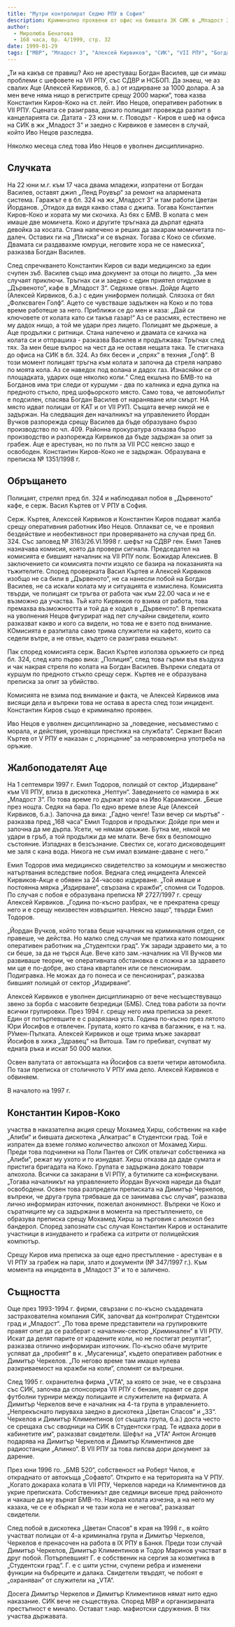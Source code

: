 ```yaml
---
title: "Мутри контролират Седмо РПУ в София"
description: Криминално проявени от офис на бившата ЗК СИК в „Младост 3“ се разпореждат на полицаи. Комисия от СДВР покрива престъпление
author:
  - Миролюба Бенатова
  - 168 часа, бр. 4/1999, стр. 32
date: 1999-01-29
tags: ["МВР", "Младост 3", "Алексей Кирвиков", "СИК", "VII РПУ", "Богдан Василев", "Константин Киров-Коко"]
---
```


„Ти на какъв се правиш? Ако не арестуваш Богдан Василев, ще си имаш проблеми с шефовете на VII РПУ, със СДВР и НСБОП. Да знаеш, че аз свалих Аце (Алексей Кирвиков, б. а.) от издирване за 1000 долара. А за мен вече няма нищо в регистрите срещу 2000 марки“, това казва Константин Киров-Коко на ст. лейт. Иво Нецов, оперативен работник в VII РПУ. Сцената се разиграва, докато полицаят провежда разпит в канцеларията си. Датата - 23 юни м. г. Поводът  - Киров е шеф на офиса на СИК в жк „Младост 3“ и заедно с Кирвиков е замесен в случай, който Иво Нецов разследва.

Няколко месеца след това Иво Нецов е уволнен дисциплинарно.

## Случката

На 22 юни м.г. към 17 часа двама младежи, изпратени от Богдан Василев, оставят джип „Ленд Роувър“ за ремонт на алармената система. Гаражът е в бл. 324 на жк „Младост 3“ и там работи Цветан Йорданов. „Отидох да видя какво става с джипа. Тогава Константин Киров-Коко и хората му ми скочиха. Аз бях с БМВ. В колата с мен имаше две момичета. Коко и другите тръгнаха да дърпат едната девойка за косата. Стана напечено и реших да закарам момичетата по-далеч. Оставих ги на „Плиска“ и се върнах. Тогава с Коко се сбихме. Двамата си раздавахме юмруци, неговите хора не се намесиха“, разказва Богдан Василев.

След спречкването Константин Киров си вади медицинско за един счупен зъб. Василев също има документ за отоци по лицето. „За мен случаят приключи. Тръгнах си и заедно с един приятел отидохме в „Дървеното“, кафе в „Младост 3“. Седяхме отвън. Дойде Ацето (Алексей Кирвиков, б.а.) с един униформен полицай. Слязоха от бял „Фолксваген Голф“. Ацето се чувстваше задължен на Коко и по това време работеше за него. Приближи се до мен и каза: „Дай си ключовете от колата като си такъв газар!“ Аз се разсмях, естествено не му дадох нищо, а той ме удари през лицето. Полицаят ме държеше, а Аце продължи с ритници. Стана напечено и двамата се качиха на колата си и отпрашиха - разказва Василев и продължава: Тръгнах след тях. За мен беше въпрос на чест да не оставя нещата така. Те стигнаха до офиса на СИК в бл. 324. Аз бях бесен и „спрях“ в техния „Голф“. В този момент полицаят тръгна към колата и започна да стреля направо по моята кола. Аз се наведох под волана и дадох газ. Изнасяйки се от площадката, ударих още няколко коли.“ След екшъна по БМВ-то на Богданов има три следи от куршуми - два по калника и една дупка на предното стъкло, пред шофьорското място. Само това, че автомобилът е подсилен, спасява Богдан Василев от нараняване или смърт. НА място идват полицаи от КАТ и от VII РУП. Същата вечер никой не е задържан. На следващия ден началникът на управлението Йордан Вучков разпорежда срещу Василев да бъде образувано бързо производство по чл. 409. Районна прокуратура отказва бързо производство и разпорежда Кирвиков да бъде задържан за опит за грабеж. Аце е арестуван, но по пътя за VII РСС неясно защо е освободен. Константин Киров-Коко не е задържан. Образувана е преписка № 1351/1998 г.

## Обръщането

Полицаят, стрелял пред бл. 324 и наблюдавал побоя в „Дървеното“ кафе, е серж. Васил Къртев от V РПУ в София.

Серж. Къртев, Алекссей Кирвиков и Константин Киров подават жалба срещу оперативния работник Иво Нецов. Оплакват се, че е проявил бездействие и необективност при проверяването на случая пред бл. 324. Със заповед  № 3163/26.VI.1998 г. шефът на СДВР ген. Емил Танев назначава комисия, която да провери сигнала. Председател на комисията е бившият началник на VII РПУ полк. Божидар Алексиев. В заключението си комисията почти изцяло се базира на показанията на тъжителите. Според проверката Васил Къртев и Алексей Кирвиков изобщо не са били в „Дървеното“, не са нанесли побой на Богдан Василев, не са искали колата му и ситуацията е измислена. Комисията твърди, че полицаят си тръгва от работа чак към 22.00 часа и не е възможно да участва. Тъй като Кирвиков го взима от работа, това премахва възможността и той да е ходил в „Дървеното“. В преписката на уволнения Нецов фигурират над пет случайни свидетели, които разказват какво и кого са видели, но това не е взето под внимание. КОмисията е разпитала само трима служители на кафето, които са седели вътре, а не отвън, където се разиграва екшънът.

Пак според комисията серж. Васил Къртев използва оръжието си пред бл. 324, след като първо вика: „Полиция“, след това гърми във въздуха и чак накрая стреля по колата на Богдан Василев. Въпреки следата от куршум по предното стъкло срещу серж. Къртев не е образувана преписка за опит за убийство.

Комисията не взима под внимание и факта, че Алексей Кирвиков има висящи дела и въпреки това не остава в ареста след този инцидент. Константин Киров също е криминално проявен.

Иво Нецов е уволнен дисциплинарно за „поведение, несъвместимо с морала, и действия, уронващи престижа на службата“. Сержант Васил Къртев от V РПУ е наказан с „порицание“ за неправомерна употреба на оръжие.

## Жалбоподателят Аце

На 1 септември 1997 г. Емил Тодоров, полицай от сектор „Издирване“ към VII РПУ, влиза в дискотека „Нептун“. Заведението се намира в жк „Младост 3“. По това време го държат хора на Иво Карамански. „Беше през нощта. Седях на бара. По едно време влезе Аце (Алексей Кирвиков, б.а.). Започна да вика: „Гадно ченге! Тази вечер си мъртъв“ - разказва пред „168 часа“ Емил Тодоров и продължи: Дойде при мен и започна да ме дърпа. Усети, че нямам оръжие. Бутна ме, някой ме удари в гръб, а той продължи да ме млати. Вече бях в безпомощно състояние. Изпаднах в безсъзнание. Свестих се, когато дисководещият ме заля с кана вода. Никога не съм имал взимане-даване с него.“

Емил Тодоров има медицинско свидетелство за комоциум и множество натъртвания вследствие побоя. Веднага след инцидента Алексей Кирвиков-Акце е обявен за 24-часово издирване. „Той имаше и постоянна мярка „Издирване“, свързана с кражби“, спомня си Тодоров. По случая с побоя е образувана преписка № 2727/1997 г. срещу Алексей Кирвиков. „Година по-късно разбрах, че е прекратена срещу него и е срещу неизвестен извършител. Неясно защо“, твърди Емил Тодоров.

„Йордан Вучков, който тогава беше началник на криминалния отдел, се правеше, че действа. Но малко след случая ме пратиха като помощник оперативен работник на „Студентски град“. Уж заради здравето ми, а то си беше, за да не търся Аце. Вече като зам.-началник на VII Вучков ми развиваше теории, че оперативната обстановка е сложна и за здравето ми ще е по-добре, ако стана квартален или се пенсионирам. Подигравка. Не можах да го понеса и се пенсионирах“, разказва бившият полицай от сектор „Издирване“.

Алексей Кирвиков е уволнен дисциплинарно от вече несъществуващо звено за борба с масовите безредици (БМБ). След това работи за почти всички групировки. През 1994 г. срещу него има преписка за рекет. Един от потърпевшите е с разрязана уста. Година по-късно през лятото Юри Йосифов е отвлечен. Групата, която го качва в багажник, е на т. на. РУмен-Пъпката. Алексей Кирвиков и още трима мъже закарват Йосифов в хижа „Здравец“ на Витоша. Там го пребиват, счупват му едната ръка и искат 50 000 малки.

Освен валутата от автокъщата на Йосифов са взети четири автомобила. По тази преписка от столичното V РПУ има дело. Алексей Кирвиков е обвиняем.

В началото на 1997 г. 

## Константин Киров-Коко

участва в наказателна акция срещу Мохамед Хирш, собственик на кафе „Алиби“ и бившата дискотека „Алкатрас“ в Студентски град. Той е изпратен да вземе голямо количество алкохол от Мохамед Хирш. Преди това подчинени на Поли Пантев от СИК отвличат собственика на „Алиби“, режат му ухото и го изнудват. Хирш отказва да даде сумата и пристига бригадата на Коко. Групата е задържана докато товари алкохола. Всички са закарани в VI РПУ, а бутилките са конфискувани. „Тогава началникът на управлението Йордан Вукчокв нареди да бъдат освободени. Освен това разпредели преписката на Димитър Черкелов, въпреки, че друга група трябваше да се занимава със случая“, разказва лично информиран източник, пожелал анонимност. Въпреки че Коко и съратниците му са задържани в момента на престъплението, се образува преписка срещу Мохамед Хирш за търговия с алкохол без бандерол. Според запознати със случая Константин Киров и останалите участници в изнудването и грабежа са изтрити от полицейския компютър.

Срещу Киров има преписка за още едно престъпление - арестуван е в VI РПУ за грабеж на пари, злато и документи (№ 347/1997 г.). Към момента на инцидента в „Младост 3“ и то е заличено.

## Същността

Още през 1993-1994 г. фирми, свързани с по-късно създадената застрахователна компания СИК, започват да контролират Студентски град и „Младост“. „По това време представители на групировките правят опит да се разберат с началник-сектор „Криминален“ в VII РПУ. Искат да делят парите от крадените коли, но не постигат резултат“, разказва отлично информиран източник. По-късно обаче мутрите успяват да „пробият“ в к. „Мусагеница“, където оперативен работник е Димитър Черкелов. „По негово време там имаше нулева разкриваемост на кражби на коли“, спомнят си вътрешни.

След 1995 г. охранителна фирма „VTA“, за която се знае, че е свързана със СИК, започва да спонсорира VII РПУ с бензин, правят се дори футболни турнири между полицаите и служителите на фирмата. А Димитър Черкелов вече е началник на 4-та група в управлението. „Непрекъснато пируваха заедно в дискотека „Цветан Спасов“ и „33“. Черкелов и Димитър Климентинов (от същата група, б.а.) доста често се срещаха със сводници на СИК в Студентски град. Те идваха дори в кабинетите им“, разказват свидетели. Шефът на „VTA“ Антон Агонцев подарява на Димитър Черкелов и Димитър Климентинов две радиостанции „Алинко“. В VII РПУ за това липсва дори документ за дарение.

През юни 1996 го. „БМВ 520“, собственост на Роберт Чилов, е откраднато от автокъща „Софавто“. Открито е на територията на V РПУ. „Когато докараха колата в VII РПУ, Черкелов нареди на Климентинов да укрие преписката. Собственикът две седмици висеше пред районното и чакаше да му върнат БМВ-то. Накрая колата изчезна, а на него му казаха, че се е объркал и че тази кола не е негова“, разказват свидетели.

След побой в дискотека „Цветан Спасов“ в края на 1998 г., в който участват полицаи от 4-а криминална група и Димитър Черкелов, Черкелов е пренасочен на работа в IX РПУ в Банкя. Преди този случай Димитър Черкелов, Димитър Климентинов и Тодор Маринов участват в друг побой. Потърпевшият Г. е собственик на сергия за козметика в „Студентски град“. Г. е с шити устни, счупени ребра и изменени функции на бъбреците и далака. Свидетели твърдят, че побоят е „охраняван“ от служители на „VTA“.

Досега Димитър Черкелов и Димитър Климентинов нямат нито едно наказание. СИК вече не съществува. Според МВР и организираната престъпност е минало. Остават т.нар. мафиотски сдружения. В тях участва държавата.

